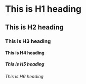 # This is H1 heading
## This is H2 heading
### This is H3 heading
#### This is H4 heading
##### This is H5 heading
###### This is H6 heading
